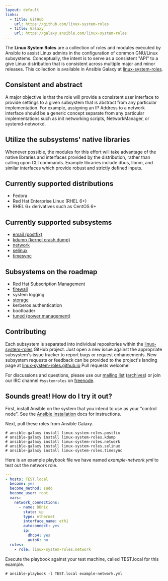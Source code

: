 ```yaml
---
layout: default
links:
  - title: GitHub
    url: https://github.com/linux-system-roles
  - title: Galaxy
    url: https://galaxy.ansible.com/linux-system-roles
---
```

The **Linux System Roles** are a collection of roles and modules executed by
Ansible to assist Linux admins in the configuration of common GNU/Linux
subsystems. Conceptually, the intent is to serve as a consistent "API" to a
give Linux distribution that is consistent across multiple major and minor
releases. This collection is available in Ansible Galaxy at
[linux-system-roles](https://galaxy.ansible.com/linux-system-roles/).

## Consistent and abstract

A major objective is that the role will provide a consistent user interface to
provide settings to a given subsystem that is abstract from any particular
implementation.  For example, assigning an IP Address to a network interface
should be a generic concept separate from any particular implementations such
as init networking scripts, NetworkManager, or systemd-networkd.

## Utilize the subsystems' native libraries
Whenever possible, the modules for this effort will take advantage of the
native libraries and interfaces provided by the distribution, rather than
calling upon CLI commands.  Example libraries include dbus, libnm, and similar
interfaces which provide robust and strictly defined inputs.

## Currently supported distributions

- Fedora
- Red Hat Enterprise Linux (RHEL 6+)
- RHEL 6+ derivatives such as CentOS 6+

## Currently supported subsystems

- [email (postfix)](https://galaxy.ansible.com/linux-system-roles/postfix/)
- [kdump (kernel crash dump)](https://galaxy.ansible.com/linux-system-roles/kdump/)
- [network](https://galaxy.ansible.com/linux-system-roles/network/)
- [selinux](https://galaxy.ansible.com/linux-system-roles/selinux/)
- [timesync](https://galaxy.ansible.com/linux-system-roles/timesync/)

## Subsystems on the roadmap

- Red Hat Subscription Management
- [firewall](https://galaxy.ansible.com/linux-system-roles/firewall/)
- system logging
- [storage](https://galaxy.ansible.com/linux-system-roles/storage/)
- kerberos authentication
- bootloader
- [tuned (power management)](https://galaxy.ansible.com/linux-system-roles/tuned/)

## Contributing

Each subsystem is separated into individual repositories within the
[linux-system-roles](https://github.com/linux-system-roles) GitHub project.
Just open a new issue against the appropriate subsystem's issue tracker to
report bugs or request enhancements.  New subsystem requests or feedback can be
provided to the project's landing page at
[linux-system-roles.github.io](https://linux-system-roles.github.io) Pull
requests welcome!

For discussions and questions, please use our [mailing
list](https://lists.fedorahosted.org/admin/lists/systemroles.lists.fedorahosted.org/)
([archives](https://lists.fedorahosted.org/archives/list/systemroles@lists.fedorahosted.org/)) or 
join our IRC channel `#systemroles` on [freenode](https://freenode.net/kb/answer/chat).

## Sounds great! How do I try it out?

First, install Ansible on the system that you intend to use as your "control
node".  See the [Ansible Installation](https://docs.ansible.com/ansible/intro_installation.html#installation)
docs for instructions.

Next, pull these roles from Ansible Galaxy.

```
# ansible-galaxy install linux-system-roles.postfix
# ansible-galaxy install linux-system-roles.kdump
# ansible-galaxy install linux-system-roles.network
# ansible-galaxy install linux-system-roles.selinux
# ansible-galaxy install linux-system-roles.timesync
```

Here is an example playbook file we have named <em>example-network.yml</em> to
test out the network role.

```yaml
---
- hosts: TEST.local
  become: yes
  become_method: sudo
  become_user: root
  vars:
    network_connections:
      - name: DBnic
        state: up
        type: ethernet
        interface_name: eth1
        autoconnect: yes
        ip:
          dhcp4: yes
          auto6: no
  roles:
    - role: linux-system-roles.network
```

Execute the playbook against your test machine, called TEST.local for this
example.

```
# ansible-playbook -l TEST.local example-network.yml
```
